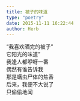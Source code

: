 ```yaml
---  
title: 被子的味道  
type: "poetry"  
date: 2015-11-11 16:22:44  
author: Herb  
---  
```

“我喜欢晒完的被子”  
它阳光的味道”  
我逢人都咿呀一番  
偶然有谁告诉我  
那是螨虫尸体的焦香  
后来，我便不大说了  
只偷偷地闻  
